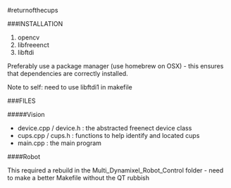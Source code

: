 #returnofthecups

###INSTALLATION

1. opencv
2. libfreeenct
3. libftdi

<p>Preferably use a package manager (use homebrew on OSX) - this ensures that dependencies
are correctly installed.</p>

<p>Note to self: need to use libftdi1 in makefile</p>

###FILES

#####Vision
* device.cpp / device.h : the abstracted freenect device class
* cups.cpp / cups.h : functions to help identify and located cups
* main.cpp : the main program

####Robot
<p>This required a rebuild in the Multi_Dynamixel_Robot_Control folder - need to make a better Makefile without the QT rubbish</p>